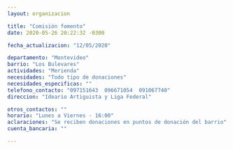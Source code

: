 ```yaml
---
layout: organizacion

title: "Comisión fomento"
date: 2020-05-26 20:22:32 -0300

fecha_actualizacion: "12/05/2020"

departamento: "Montevideo"
barrio: "Los Bulevares"
actividades: "Merienda"
necesidades: "Todo tipo de donaciones"
necesidades_especificas: ""
telefono_contacto: "097151643  096671054  091067740"
direccion: "Ideario Artiguista y Liga Federal"

otros_contactos: ""
horario: "Lunes a Viernes - 16:00"
aclaraciones: "Se reciben donaciones en puntos de donación del barrio"
cuenta_bancaria: ""

---
```


